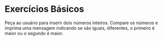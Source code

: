 # Exercícios Básicos
Peça ao usuário para inserir dois números inteiros. Compare os números e imprima uma mensagem indicando se são iguais, diferentes, o primeiro é maior ou o segundo é maior.​
